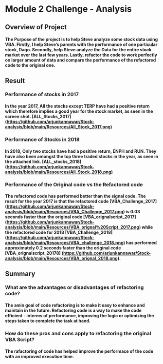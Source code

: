 # Module 2 Challenge - Analysis

## Overview of Project

####      The Purpose of the project is to help Steve analyze some stock data using VBA. Firstly, I help Steve’s parents with the performance of one particular stock, Daqo. Secondly, help Steve analyze the Data for the entire stock market over the last few years. Lastly, refactor the code to work perfectly on larger amount of data and compare the performance of the refactored code to the original one.

## Result

### Performance of stocks in 2017

#### In the year 2017, All the stocks except TERP have had a positive return which therefore implies a good year for the stock market, as seen in the screen shot. [ALL_Stocks_2017] (https://github.com/arjunkannawar/Stock-analysis/blob/main/Resources/All_Stock_2017.png)

### Performance of Stocks in 2018

#### In 2018, Only two stocks have had a positive return, ENPH and RUN. They have also been amongst the top three traded stocks in the year, as seen in the attached link. [ALL_stocks_2018] (https://github.com/arjunkannawar/Stock-analysis/blob/main/Resources/All_Stock_2018.png)

### Performance of the Original code vs the Refactored code

#### The refactored code has performed better than the signal code. The result for the year 2017 is that the refactored code [VBA_Challenge_2017] (https://github.com/arjunkannawar/Stock-analysis/blob/main/Resources/VBA_Challenge_2017.png) is 0.03 seconds faster than the original code [VBA_orignalscript_2017] (https://github.com/arjunkannawar/Stock-analysis/blob/main/Resources/VBA_orignal%20Script_2017.png) while the refactored code for 2018 [VBA_Challenge_2018] (https://github.com/arjunkannawar/Stock-analysis/blob/main/Resources/VBA_challenge_2018.png) has performed approximately 0.2 seconds faster than the original code [VBA_orignalscript_20178] (https://github.com/arjunkannawar/Stock-analysis/blob/main/Resources/VBA_orignal_2018.png).

## Summary

### What are the advantages or disadvantages of refactoring code?

#### The amin goal of code refactoring is to make it easy to enhance and maintain in the future. Refactoring code is a way to make the code efficient - interms of performance, improving the logic or optimizing the steps taken to complete the task at hand. 

### How do these pros and cons apply to refactoring the original VBA Script?

#### The rafactoring of code has helped improve the performace of the code with an improved execution time.




